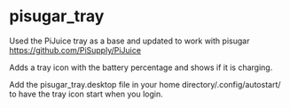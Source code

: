 # pisugar_tray
Used the PiJuice tray as a base and updated to work with pisugar https://github.com/PiSupply/PiJuice

Adds a tray icon with the battery percentage and shows if it is charging.

Add the pisugar_tray.desktop file in your home directory/.config/autostart/ to have the tray icon start when you login.
